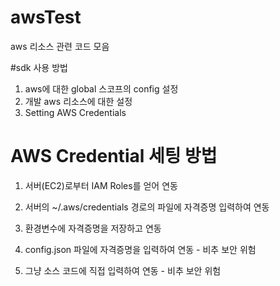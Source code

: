 # awsTest
aws 리소스 관련 코드 모음

#sdk 사용 방법
1. aws에 대한 global 스코프의 config 설정
2. 개발 aws 리소스에 대한 설정
3. Setting AWS Credentials




# AWS Credential 세팅 방법
1. 서버(EC2)로부터 IAM  Roles를 얻어 연동

2. 서버의 ~/.aws/credentials 경로의 파일에 자격증명 입력하여 연동

3. 환경변수에 자격증명을 저장하고 연동

4. config.json 파일에 자격증명을 입력하여 연동 - 비추 보안 위험

5. 그냥 소스 코드에 직접 입력하여 연동 - 비추 보안 위험